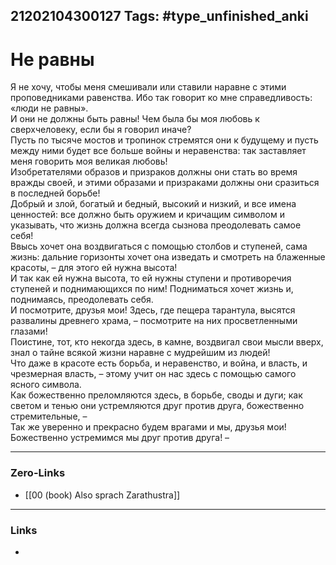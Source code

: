 21202104300127
Tags: #type_unfinished_anki 
---
# Не равны

Я не хочу, чтобы меня смешивали или ставили наравне с этими проповедниками равенства. Ибо так говорит ко мне справедливость: «люди не равны». <br>И они не должны быть равны! Чем была бы моя любовь к сверхчеловеку, если бы я говорил иначе? <br>Пусть по тысяче мостов и тропинок стремятся они к будущему и пусть между ними будет все больше войны и неравенства: так заставляет меня говорить моя великая любовь! <br>Изобретателями образов и призраков должны они стать во время вражды своей, и этими образами и призраками должны они сразиться в последней борьбе! <br>Добрый и злой, богатый и бедный, высокий и низкий, и все имена ценностей: все должно быть оружием и кричащим символом и указывать, что жизнь должна всегда сызнова преодолевать самое себя! <br>Ввысь хочет она воздвигаться с помощью столбов и ступеней, сама жизнь: дальние горизонты хочет она изведать и смотреть на блаженные красоты, – для этого ей нужна высота! <br>И так как ей нужна высота, то ей нужны ступени и противоречия ступеней и поднимающихся по ним! Подниматься хочет жизнь и, поднимаясь, преодолевать себя. <br>И посмотрите, друзья мои! Здесь, где пещера тарантула, высятся развалины древнего храма, – посмотрите на них просветленными глазами! <br>Поистине, тот, кто некогда здесь, в камне, воздвигал свои мысли вверх, знал о тайне всякой жизни наравне с мудрейшим из людей! <br>Что даже в красоте есть борьба, и неравенство, и война, и власть, и чрезмерная власть, – этому учит он нас здесь с помощью самого ясного символа. <br>Как божественно преломляются здесь, в борьбе, своды и дуги; как светом и тенью они устремляются друг против друга, божественно стремительные, – <br>Так же уверенно и прекрасно будем врагами и мы, друзья мои! Божественно устремимся мы друг против друга! –

---
### Zero-Links
- [[00 (book) Also sprach Zarathustra]]
---
### Links
-